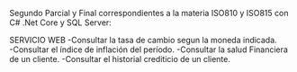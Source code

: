 Segundo Parcial y Final correspondientes a la materia ISO810 y ISO815 con C# .Net Core y SQL Server:

SERVICIO WEB
-Consultar la tasa de cambio segun la moneda indicada.  		
-Consultar el índice de inflación del período.
-Consultar la salud Financiera de un cliente.
-Consultar el historial crediticio de un cliente.

